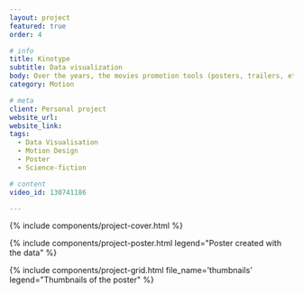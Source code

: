 ```yaml
---
layout: project
featured: true
order: 4

# info
title: Kinotype
subtitle: Data visualization
body: Over the years, the movies promotion tools (posters, trailers, etc.) became formatted and began to suffer form a lack of creativity. Kinotype offers a new insight and addresses this issue through the lense of Science-fiction movies. These posters and trailers, generated by data collection, demonstrate this standardization.
category: Motion

# meta
client: Personal project
website_url: 
website_link: 
tags: 
  - Data Visualisation
  - Motion Design
  - Poster
  - Science-fiction

# content
video_id: 130741186

---
```


{% include components/project-cover.html %}

{% include components/project-poster.html
  legend="Poster created with the data"
%}

{% include components/project-grid.html
  file_name='thumbnails'
  legend="Thumbnails of the poster"
%}
